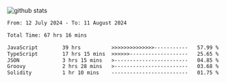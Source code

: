 
![github stats](https://github-readme-stats.vercel.app/api?username=realmahd1&show_icons=true&theme=codeSTACKr&hide_rank=true&count_private=true)

<!--START_SECTION:waka-->

```txt
From: 12 July 2024 - To: 11 August 2024

Total Time: 67 hrs 16 mins

JavaScript        39 hrs          >>>>>>>>>>>>>>-----------   57.99 %
TypeScript        17 hrs 15 mins  >>>>>>-------------------   25.65 %
JSON              3 hrs 15 mins   >------------------------   04.85 %
Groovy            2 hrs 28 mins   >------------------------   03.68 %
Solidity          1 hr 10 mins    -------------------------   01.75 %
```

<!--END_SECTION:waka-->

